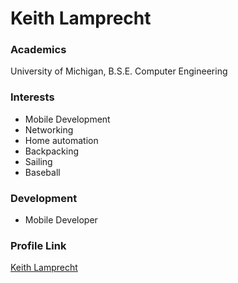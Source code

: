 # Keith Lamprecht

### Academics

University of Michigan, B.S.E. Computer Engineering

### Interests

- Mobile Development
- Networking
- Home automation
- Backpacking
- Sailing
- Baseball

### Development

- Mobile Developer

### Profile Link

[Keith Lamprecht](https://github.com/Nixon506E)
